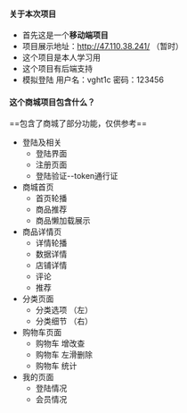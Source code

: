 #### 关于本次项目
- 首先这是一个**移动端项目**
- 项目展示地址：http://47.110.38.241/  （暂时）
- 这个项目是本人学习用
- 这个项目有后端支持
- 模拟登陆 用户名：vght1c  密码：123456
#### 这个商城项目包含什么？
   ==包含了商城了部分功能，仅供参考==
- 登陆及相关 
     - 登陆界面
     - 注册页面
     - 登陆验证--token通行证
- 商城首页  
    - 首页轮播
    - 商品推荐
    - 商品懒加载展示
- 商品详情页
    - 详情轮播
    - 数据详情
    - 店铺详情
    - 评论
    - 推荐
- 分类页面
     - 分类选项 （左）
     - 分类细节 （右）
- 购物车页面
    - 购物车 增改查
    - 购物车 左滑删除
    - 购物车 统计
- 我的页面
    - 登陆情况
    - 会员情况 
